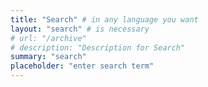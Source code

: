 ```yaml
---
title: "Search" # in any language you want
layout: "search" # is necessary
# url: "/archive"
# description: "Description for Search"
summary: "search"
placeholder: "enter search term"
---
```

